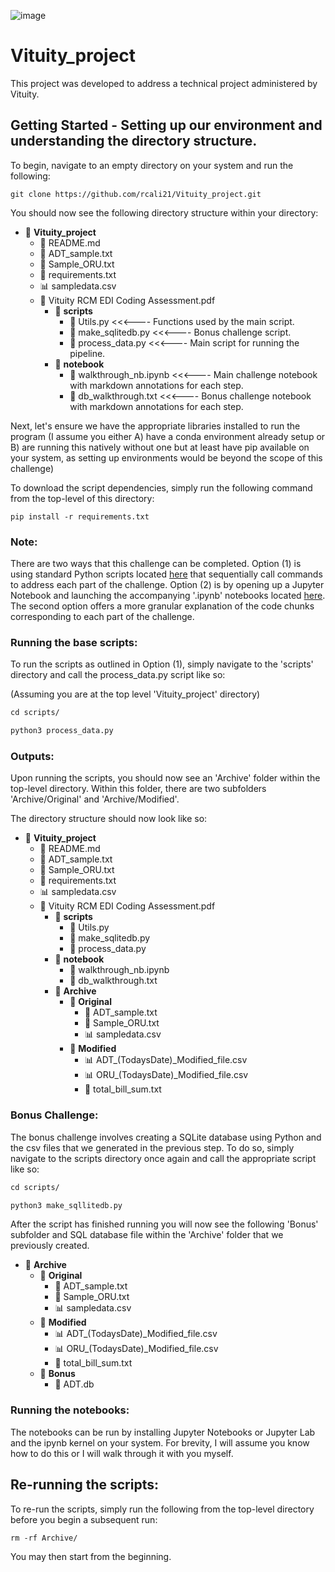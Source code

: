 ![image](https://github.com/rcali21/Vituity_project/assets/71532882/d0308d31-3eea-4049-b257-6c3a7ed5df58)
# Vituity_project 

This project was developed to address a technical project administered by Vituity.

## Getting Started - Setting up our environment and understanding the directory structure.

To begin, navigate to an empty directory on your system and run the following:

`git clone https://github.com/rcali21/Vituity_project.git`

You should now see the following directory structure within your directory:

- 📂 **Vituity_project**
  - 📄 README.md
  - 📄 ADT_sample.txt
  - 📄 Sample_ORU.txt
  - 📄 requirements.txt
  - 📊 sampledata.csv
  - 📄 Vituity RCM EDI Coding Assessment.pdf
    - 📂 **scripts**
      - 🐍 Utils.py <<<---- Functions used by the main script.
      - 🐍 make_sqlitedb.py <<<---- Bonus challenge script.
      - 🐍 process_data.py <<<---- Main script for running the pipeline.
    - 📂 **notebook**
      - 📓 walkthrough_nb.ipynb <<<---- Main challenge notebook with markdown annotations for each step.
      - 📓 db_walkthrough.txt <<<---- Bonus challenge notebook with markdown annotations for each step.


Next, let's ensure we have the appropriate libraries installed to run the program (I assume you either A) have a conda environment already setup or B) are running this natively without one but at least have pip available on your system, as setting up environments would be beyond the scope of this challenge)

To download the script dependencies, simply run the following command from the top-level of this directory:

`pip install -r requirements.txt`


### Note: 
There are two ways that this challenge can be completed. Option (1) is using standard Python scripts located [here](https://github.com/rcali21/Vituity_project/tree/main/scripts) that sequentially call commands to address each part of the challenge. Option (2) is by opening up a Jupyter Notebook and launching the accompanying '.ipynb' notebooks located [here](https://github.com/rcali21/Vituity_project/tree/main/notebook). The second option offers a more granular explanation of the code chunks corresponding to each part of the challenge.


### Running the base scripts:

To run the scripts as outlined in Option (1), simply navigate to the 'scripts' directory and call the process_data.py script like so:

(Assuming you are at the top level 'Vituity_project' directory)

````md
cd scripts/

python3 process_data.py
````

### Outputs:
Upon running the scripts, you should now see an 'Archive' folder within the top-level directory. Within this folder, there are two subfolders 'Archive/Original' and 'Archive/Modified'.

The directory structure should now look like so:

- 📂 **Vituity_project**
  - 📄 README.md
  - 📄 ADT_sample.txt
  - 📄 Sample_ORU.txt
  - 📄 requirements.txt
  - 📊 sampledata.csv
  - 📄 Vituity RCM EDI Coding Assessment.pdf
    - 📂 **scripts**
      - 🐍 Utils.py 
      - 🐍 make_sqlitedb.py 
      - 🐍 process_data.py 
    - 📂 **notebook**
      - 📓 walkthrough_nb.ipynb
      - 📓 db_walkthrough.txt
    - 📂 **Archive**
      - 📂 **Original**
        - 📄 ADT_sample.txt
        - 📄 Sample_ORU.txt
        - 📊 sampledata.csv
      - 📂 **Modified**
        - 📊 ADT_(TodaysDate)_Modified_file.csv
        - 📊 ORU_(TodaysDate)_Modified_file.csv
        - 📄 total_bill_sum.txt
     


### Bonus Challenge:

The bonus challenge involves creating a SQLite database using Python and the csv files that we generated in the previous step. To do so, simply navigate to the scripts directory once again and call the appropriate script like so:

````md
cd scripts/

python3 make_sqllitedb.py
````

After the script has finished running you will now see the following 'Bonus' subfolder and SQL database file within the 'Archive' folder that we previously created.

  - 📂 **Archive**
    - 📂 **Original**
      - 📄 ADT_sample.txt
      - 📄 Sample_ORU.txt
      - 📊 sampledata.csv
    - 📂 **Modified**
      - 📊 ADT_(TodaysDate)_Modified_file.csv
      - 📊 ORU_(TodaysDate)_Modified_file.csv
      - 📄 total_bill_sum.txt
    - 📂 **Bonus**
      - 💾 ADT.db
     

### Running the notebooks:
The notebooks can be run by installing Jupyter Notebooks or Jupyter Lab and the ipynb kernel on your system. For brevity, I will assume you know how to do this or I will walk through it with you myself.


## Re-running the scripts:
To re-run the scripts, simply run the following from the top-level directory before you begin a subsequent run:

`rm -rf Archive/`

You may then start from the beginning.

